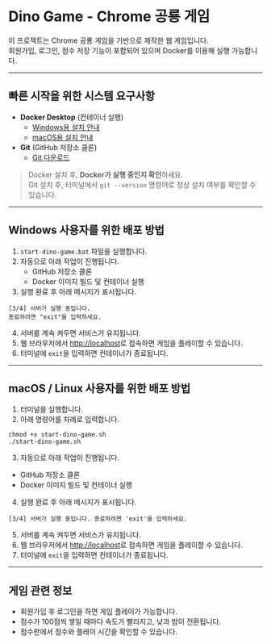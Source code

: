 # Dino Game - Chrome 공룡 게임

이 프로젝트는 Chrome 공룡 게임을 기반으로 제작한 웹 게임입니다.  
회원가입, 로그인, 점수 저장 기능이 포함되어 있으며 Docker를 이용해 실행 가능합니다.

---

## 빠른 시작을 위한 시스템 요구사항

- **Docker Desktop** (컨테이너 실행)
  - [Windows용 설치 안내](https://docs.docker.com/desktop/setup/install/windows-install/)
  - [macOS용 설치 안내](https://docs.docker.com/desktop/setup/install/mac-install/)
- **Git** (GitHub 저장소 클론)
  - [Git 다운로드](https://git-scm.com/downloads)

> Docker 설치 후, **Docker가 실행 중인지 확인**하세요.  
> Git 설치 후, 터미널에서 `git --version` 명령어로 정상 설치 여부를 확인할 수 있습니다.

---

## Windows 사용자를 위한 배포 방법

1. `start-dino-game.bat` 파일을 실행합니다.
2. 자동으로 아래 작업이 진행됩니다.
   - GitHub 저장소 클론
   - Docker 이미지 빌드 및 컨테이너 실행
3. 실행 완료 후 아래 메시지가 표시됩니다.
```Text
[3/4] 서버가 실행 중입니다.
종료하려면 "exit"을 입력하세요.
```
4. 서버를 계속 켜두면 서비스가 유지됩니다.
5. 웹 브라우저에서 [http://localhost](http://localhost)로 접속하면 게임을 플레이할 수 있습니다.
6. 터미널에 `exit`을 입력하면 컨테이너가 종료됩니다.

---

## macOS / Linux 사용자를 위한 배포 방법

1. 터미널을 실행합니다.
2. 아래 명령어를 차례로 입력합니다.
```Terminal
chmod +x start-dino-game.sh
./start-dino-game.sh
```
3. 자동으로 아래 작업이 진행됩니다.
- GitHub 저장소 클론
- Docker 이미지 빌드 및 컨테이너 실행
4. 실행 완료 후 아래 메시지가 표시됩니다.
```Text
[3/4] 서버가 실행 중입니다. 종료하려면 'exit'을 입력하세요.
```
5. 서버를 계속 켜두면 서비스가 유지됩니다.
6. 웹 브라우저에서 [http://localhost](http://localhost)로 접속하면 게임을 플레이할 수 있습니다.
7. 터미널에 `exit`을 입력하면 컨테이너가 종료됩니다.

---

## 게임 관련 정보

- 회원가입 후 로그인을 하면 게임 플레이가 가능합니다.
- 점수가 100점씩 쌓일 때마다 속도가 빨라지고, 낮과 밤이 전환됩니다.
- 점수판에서 점수와 플레이 시간을 확인할 수 있습니다.